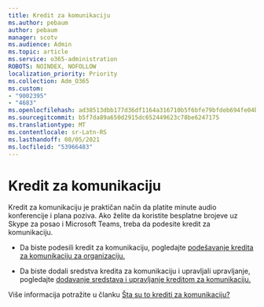 ```yaml
---
title: Kredit za komunikaciju
ms.author: pebaum
author: pebaum
manager: scotv
ms.audience: Admin
ms.topic: article
ms.service: o365-administration
ROBOTS: NOINDEX, NOFOLLOW
localization_priority: Priority
ms.collection: Adm_O365
ms.custom:
- "9002395"
- "4683"
ms.openlocfilehash: ad38513dbb177d36df1164a316710b5f6bfe79bfdeb694fe04b6df9ff4949f20
ms.sourcegitcommit: b5f7da89a650d2915dc652449623c78be6247175
ms.translationtype: MT
ms.contentlocale: sr-Latn-RS
ms.lasthandoff: 08/05/2021
ms.locfileid: "53966483"
---
```

# <a name="communication-credits"></a>Kredit za komunikaciju

Kredit za komunikaciju je praktičan način da platite minute audio konferencije i plana poziva. Ako želite da koristite besplatne brojeve uz Skype za posao i Microsoft Teams, treba da podesite kredit za komunikaciju.

- Da biste podesili kredit za komunikaciju, pogledajte [podešavanje kredita za komunikaciju za organizaciju.](https://docs.microsoft.com/microsoftteams/set-up-communications-credits-for-your-organization) 

- Da biste dodali sredstva kredita za komunikaciju i upravljali upravljanje, pogledajte [dodavanje sredstava i upravljanje kreditom za komunikaciju.](https://docs.microsoft.com/microsoftteams/add-funds-and-manage-communications-credits) 

Više informacija potražite u članku [Šta su to krediti za komunikaciju?](https://docs.microsoft.com/microsoftteams/what-are-communications-credits)
